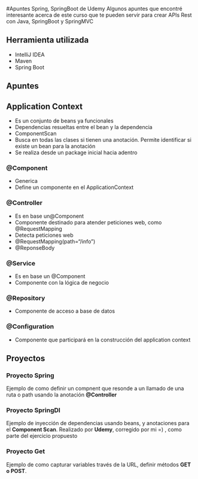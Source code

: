 #Apuntes Spring, SpringBoot de Udemy
 Algunos apuntes que encontré interesante acerca de este curso que te pueden servir para crear APIs Rest con Java, SpringBoot y SpringMVC
 
## Herramienta utilizada
* IntelliJ IDEA
* Maven
* Spring Boot

## Apuntes 
## Application Context
* Es un conjunto de beans ya funcionales
* Dependencias resueltas entre el bean y la dependencia
* ComponentScan
* Busca en todas las clases si tienen una anotación. Permite identificar si existe un bean para la anotación
* Se realiza desde un package inicial hacia adentro
 
### @Component
* Generica
* Define un componente en el ApplicationContext
### @Controller
* Es en base un@Component
* Componente destinado para atender peticiones web, como @RequestMapping
* Detecta peticiones web
* @RequestMapping(path=“/info”)
* @ReponseBody

### @Service
* Es en base un @Component
* Componente con la lógica de negocio

### @Repository
* Componente de acceso a base de datos

### @Configuration
* Componente que participará en la construcción del application context

## Proyectos
### Proyecto Spring
Ejemplo de como definir un compnent que resonde a un llamado de una ruta o path usando la anotación **@Controller**

### Proyecto SpringDI
Ejemplo de inyección de dependencias usando beans, y anotaciones para el **Component Scan**. Realizado por **Udemy**, corregido por mi =) , como parte del ejercicio propuesto

### Proyecto Get
Ejemplo de como capturar variables través de la URL, definir métodos **GET o POST**.